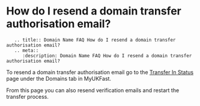 # How do I resend a domain transfer authorisation email?

```eval_rst
   .. title:: Domain Name FAQ How do I resend a domain transfer authorisation email?
   .. meta::
      :description: Domain Name FAQ How do I resend a domain transfer authorisation email?
```


To resend a domain transfer authorisation email go to the [Transfer In Status](https://portal.ans.co.uk/domains/transfer-in-status-inprogress.php) page under the Domains tab in MyUKFast.

From this page you can also resend verification emails and restart the transfer process.